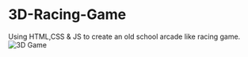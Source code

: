 # 3D-Racing-Game
Using HTML,CSS &amp; JS to create an old school arcade like racing game.
![3D Game](https://user-images.githubusercontent.com/94161006/181206859-e67a3094-70ee-4008-baa4-6a005ab0f1bf.jpg)

